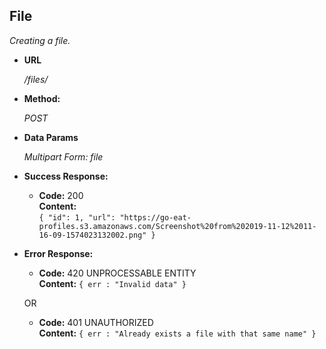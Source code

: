 **File**
----
  _Creating a file._

* **URL**

  _/files/_

* **Method:**
  
  _POST_

* **Data Params**

  _Multipart Form: file_

* **Success Response:**
  
  * **Code:** 200 <br />
    **Content:**  
    `{
      "id": 1,
      "url": "https://go-eat-profiles.s3.amazonaws.com/Screenshot%20from%202019-11-12%2011-16-09-1574023132002.png"
    }`
              
* **Error Response:**

  * **Code:** 420 UNPROCESSABLE ENTITY <br />
    **Content:** `{ err : "Invalid data" }`

  OR

   * **Code:** 401 UNAUTHORIZED <br />
    **Content:** `{ err : "Already exists a file with that same name" }`
